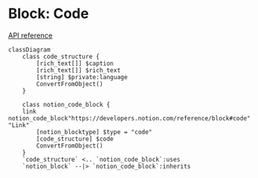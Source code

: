 # Block: Code

[API reference](https://developers.notion.com/reference/block#code)

```mermaid
classDiagram
    class code_structure {
        [rich_text[]] $caption
        [rich_text[]] $rich_text
        [string] $private:language
        ConvertFromObject()
    }

    class notion_code_block {
    link notion_code_block"https://developers.notion.com/reference/block#code" "Link"
        [notion_blocktype] $type = "code"
        [code_structure] $code
        ConvertFromObject()
    }
    `code_structure` <.. `notion_code_block`:uses
    `notion_block` --|> `notion_code_block`:inherits
```
